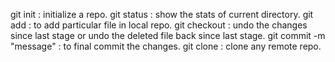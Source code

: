 git init : initialize a repo.
git status : show the stats of current directory.
git add <filename> : to add particular file in local repo.
git checkout <filename> : undo the changes since last stage or undo the deleted file back since last stage.
git commit -m "message" : to final commit the changes.
git clone <fileaddress> : clone any remote repo.

